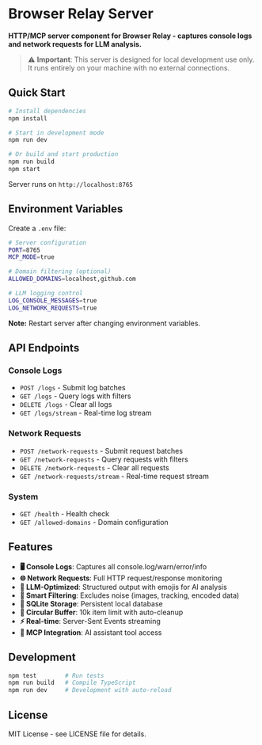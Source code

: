# Browser Relay Server

**HTTP/MCP server component for Browser Relay - captures console logs and network requests for LLM analysis.**

> ⚠️ **Important**: This server is designed for local development use only. It runs entirely on your machine with no external connections.

## Quick Start

```bash
# Install dependencies
npm install

# Start in development mode
npm run dev

# Or build and start production
npm run build
npm start
```

Server runs on `http://localhost:8765`

## Environment Variables

Create a `.env` file:

```bash
# Server configuration
PORT=8765
MCP_MODE=true

# Domain filtering (optional)
ALLOWED_DOMAINS=localhost,github.com

# LLM logging control
LOG_CONSOLE_MESSAGES=true
LOG_NETWORK_REQUESTS=true
```

**Note:** Restart server after changing environment variables.

## API Endpoints

### Console Logs

- `POST /logs` - Submit log batches
- `GET /logs` - Query logs with filters
- `DELETE /logs` - Clear all logs
- `GET /logs/stream` - Real-time log stream

### Network Requests

- `POST /network-requests` - Submit request batches
- `GET /network-requests` - Query requests with filters
- `DELETE /network-requests` - Clear all requests
- `GET /network-requests/stream` - Real-time request stream

### System

- `GET /health` - Health check
- `GET /allowed-domains` - Domain configuration

## Features

- **🖥️ Console Logs**: Captures all console.log/warn/error/info
- **🌐 Network Requests**: Full HTTP request/response monitoring
- **🤖 LLM-Optimized**: Structured output with emojis for AI analysis
- **🧹 Smart Filtering**: Excludes noise (images, tracking, encoded data)
- **💾 SQLite Storage**: Persistent local database
- **🔄 Circular Buffer**: 10k item limit with auto-cleanup
- **⚡ Real-time**: Server-Sent Events streaming
- **🔌 MCP Integration**: AI assistant tool access

## Development

```bash
npm test        # Run tests
npm run build   # Compile TypeScript
npm run dev     # Development with auto-reload
```

## License

MIT License - see LICENSE file for details.

